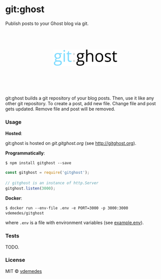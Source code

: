 # git:ghost

Publish posts to your Ghost blog via git.

<h1 align="center">
  <br>
  <img width="200" src="media/logo.png">
  <br>
  <br>
  <br>
</h1>

git:ghost builds a git repository of your blog posts. Then, use it like any other git repository.
To create a post, add new file. Change file and post gets updated. Remove file and post will be removed.


### Usage

**Hosted**:

git:ghost is hosted on *git.gitghost.org* (see http://gitghost.org).


**Programmatically**:

```
$ npm install gitghost --save
```

```js
const gitghost = require('gitghost');

// gitghost is an instance of http.Server
gitghost.listen(3000);
```

**Docker**:

```
$ docker run --env-file .env -e PORT=3000 -p 3000:3000 vdemedes/gitghost
```

where `.env` is a file with environment variables (see [example.env](https://github.com/vdemedes/gitghost/blob/master/example.env)).


### Tests

TODO.


### License

MIT © [vdemedes](https://github.com/vdemedes)
